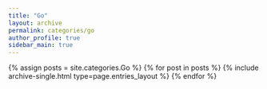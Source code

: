 ```yaml
---
title: "Go"
layout: archive
permalink: categories/go
author_profile: true
sidebar_main: true
---
```



{% assign posts = site.categories.Go %}
{% for post in posts %} {% include archive-single.html type=page.entries_layout %} {% endfor %}